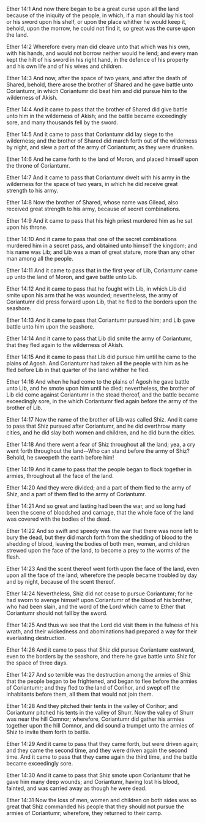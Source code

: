 Ether 14:1 And now there began to be a great curse upon all the land
because of the iniquity of the people, in which, if a man should lay his
tool or his sword upon his shelf, or upon the place whither he would
keep it, behold, upon the morrow, he could not find it, so great was the
curse upon the land.

Ether 14:2 Wherefore every man did cleave unto that which was his own,
with his hands, and would not borrow neither would he lend; and every
man kept the hilt of his sword in his right hand, in the defence of his
property and his own life and of his wives and children.

Ether 14:3 And now, after the space of two years, and after the death of
Shared, behold, there arose the brother of Shared and he gave battle
unto Coriantumr, in which Coriantumr did beat him and did pursue him to
the wilderness of Akish.

Ether 14:4 And it came to pass that the brother of Shared did give
battle unto him in the wilderness of Akish; and the battle became
exceedingly sore, and many thousands fell by the sword.

Ether 14:5 And it came to pass that Coriantumr did lay siege to the
wilderness; and the brother of Shared did march forth out of the
wilderness by night, and slew a part of the army of Coriantumr, as they
were drunken.

Ether 14:6 And he came forth to the land of Moron, and placed himself
upon the throne of Coriantumr.

Ether 14:7 And it came to pass that Coriantumr dwelt with his army in
the wilderness for the space of two years, in which he did receive great
strength to his army.

Ether 14:8 Now the brother of Shared, whose name was Gilead, also
received great strength to his army, because of secret combinations.

Ether 14:9 And it came to pass that his high priest murdered him as he
sat upon his throne.

Ether 14:10 And it came to pass that one of the secret combinations
murdered him in a secret pass, and obtained unto himself the kingdom;
and his name was Lib; and Lib was a man of great stature, more than any
other man among all the people.

Ether 14:11 And it came to pass that in the first year of Lib,
Coriantumr came up unto the land of Moron, and gave battle unto Lib.

Ether 14:12 And it came to pass that he fought with Lib, in which Lib
did smite upon his arm that he was wounded; nevertheless, the army of
Coriantumr did press forward upon Lib, that he fled to the borders upon
the seashore.

Ether 14:13 And it came to pass that Coriantumr pursued him; and Lib
gave battle unto him upon the seashore.

Ether 14:14 And it came to pass that Lib did smite the army of
Coriantumr, that they fled again to the wilderness of Akish.

Ether 14:15 And it came to pass that Lib did pursue him until he came to
the plains of Agosh. And Coriantumr had taken all the people with him as
he fled before Lib in that quarter of the land whither he fled.

Ether 14:16 And when he had come to the plains of Agosh he gave battle
unto Lib, and he smote upon him until he died; nevertheless, the brother
of Lib did come against Coriantumr in the stead thereof, and the battle
became exceedingly sore, in the which Coriantumr fled again before the
army of the brother of Lib.

Ether 14:17 Now the name of the brother of Lib was called Shiz. And it
came to pass that Shiz pursued after Coriantumr, and he did overthrow
many cities, and he did slay both women and children, and he did burn
the cities.

Ether 14:18 And there went a fear of Shiz throughout all the land; yea,
a cry went forth throughout the land--Who can stand before the army of
Shiz? Behold, he sweepeth the earth before him!

Ether 14:19 And it came to pass that the people began to flock together
in armies, throughout all the face of the land.

Ether 14:20 And they were divided; and a part of them fled to the army
of Shiz, and a part of them fled to the army of Coriantumr.

Ether 14:21 And so great and lasting had been the war, and so long had
been the scene of bloodshed and carnage, that the whole face of the land
was covered with the bodies of the dead.

Ether 14:22 And so swift and speedy was the war that there was none left
to bury the dead, but they did march forth from the shedding of blood to
the shedding of blood, leaving the bodies of both men, women, and
children strewed upon the face of the land, to become a prey to the
worms of the flesh.

Ether 14:23 And the scent thereof went forth upon the face of the land,
even upon all the face of the land; wherefore the people became troubled
by day and by night, because of the scent thereof.

Ether 14:24 Nevertheless, Shiz did not cease to pursue Coriantumr; for
he had sworn to avenge himself upon Coriantumr of the blood of his
brother, who had been slain, and the word of the Lord which came to
Ether that Coriantumr should not fall by the sword.

Ether 14:25 And thus we see that the Lord did visit them in the fulness
of his wrath, and their wickedness and abominations had prepared a way
for their everlasting destruction.

Ether 14:26 And it came to pass that Shiz did pursue Coriantumr
eastward, even to the borders by the seashore, and there he gave battle
unto Shiz for the space of three days.

Ether 14:27 And so terrible was the destruction among the armies of Shiz
that the people began to be frightened, and began to flee before the
armies of Coriantumr; and they fled to the land of Corihor, and swept
off the inhabitants before them, all them that would not join them.

Ether 14:28 And they pitched their tents in the valley of Corihor; and
Coriantumr pitched his tents in the valley of Shurr. Now the valley of
Shurr was near the hill Comnor; wherefore, Coriantumr did gather his
armies together upon the hill Comnor, and did sound a trumpet unto the
armies of Shiz to invite them forth to battle.

Ether 14:29 And it came to pass that they came forth, but were driven
again; and they came the second time, and they were driven again the
second time. And it came to pass that they came again the third time,
and the battle became exceedingly sore.

Ether 14:30 And it came to pass that Shiz smote upon Coriantumr that he
gave him many deep wounds; and Coriantumr, having lost his blood,
fainted, and was carried away as though he were dead.

Ether 14:31 Now the loss of men, women and children on both sides was so
great that Shiz commanded his people that they should not pursue the
armies of Coriantumr; wherefore, they returned to their camp.
